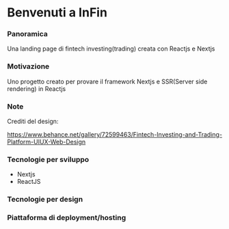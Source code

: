 # Benvenuti a InFin

### Panoramica
Una landing page di fintech investing(trading) creata con Reactjs e Nextjs

### Motivazione
Uno progetto creato per provare il framework Nextjs e SSR(Server side rendering) in Reactjs

### Note
Crediti del design:

https://www.behance.net/gallery/72599463/Fintech-Investing-and-Trading-Platform-UIUX-Web-Design

### Tecnologie per sviluppo
* Nextjs
* ReactJS

### Tecnologie per design

### Piattaforma di deployment/hosting
